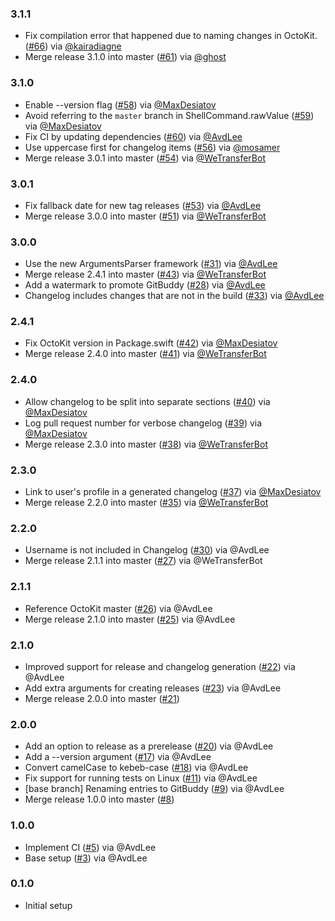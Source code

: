 ### 3.1.1
- Fix compilation error that happened due to naming changes in OctoKit. ([#66](https://github.com/WeTransfer/GitBuddy/pull/66)) via [@kairadiagne](https://github.com/kairadiagne)
- Merge release 3.1.0 into master ([#61](https://github.com/WeTransfer/GitBuddy/pull/61)) via [@ghost](https://github.com/ghost)

### 3.1.0
- Enable --version flag ([#58](https://github.com/WeTransfer/GitBuddy/pull/58)) via [@MaxDesiatov](https://github.com/MaxDesiatov)
- Avoid referring to the `master` branch in ShellCommand.rawValue ([#59](https://github.com/WeTransfer/GitBuddy/pull/59)) via [@MaxDesiatov](https://github.com/MaxDesiatov)
- Fix CI by updating dependencies ([#60](https://github.com/WeTransfer/GitBuddy/pull/60)) via [@AvdLee](https://github.com/AvdLee)
- Use uppercase first for changelog items ([#56](https://github.com/WeTransfer/GitBuddy/issues/56)) via [@mosamer](https://github.com/mosamer)
- Merge release 3.0.1 into master ([#54](https://github.com/WeTransfer/GitBuddy/pull/54)) via [@WeTransferBot](https://github.com/WeTransferBot)

### 3.0.1
- Fix fallback date for new tag releases ([#53](https://github.com/WeTransfer/GitBuddy/pull/53)) via [@AvdLee](https://github.com/AvdLee)
- Merge release 3.0.0 into master ([#51](https://github.com/WeTransfer/GitBuddy/pull/51)) via [@WeTransferBot](https://github.com/WeTransferBot)

### 3.0.0
- Use the new ArgumentsParser framework ([#31](https://github.com/WeTransfer/GitBuddy/issues/31)) via [@AvdLee](https://github.com/AvdLee)
- Merge release 2.4.1 into master ([#43](https://github.com/WeTransfer/GitBuddy/pull/43)) via [@WeTransferBot](https://github.com/WeTransferBot)
- Add a watermark to promote GitBuddy ([#28](https://github.com/WeTransfer/GitBuddy/issues/28)) via [@AvdLee](https://github.com/AvdLee)
- Changelog includes changes that are not in the build ([#33](https://github.com/WeTransfer/GitBuddy/issues/33)) via [@AvdLee](https://github.com/AvdLee)

### 2.4.1
- Fix OctoKit version in Package.swift ([#42](https://github.com/WeTransfer/GitBuddy/pull/42)) via [@MaxDesiatov](https://github.com/MaxDesiatov)
- Merge release 2.4.0 into master ([#41](https://github.com/WeTransfer/GitBuddy/pull/41)) via [@WeTransferBot](https://github.com/WeTransferBot)

### 2.4.0
- Allow changelog to be split into separate sections ([#40](https://github.com/WeTransfer/GitBuddy/pull/40)) via [@MaxDesiatov](https://github.com/MaxDesiatov)
- Log pull request number for verbose changelog ([#39](https://github.com/WeTransfer/GitBuddy/pull/39)) via [@MaxDesiatov](https://github.com/MaxDesiatov)
- Merge release 2.3.0 into master ([#38](https://github.com/WeTransfer/GitBuddy/pull/38)) via [@WeTransferBot](https://github.com/WeTransferBot)

### 2.3.0
- Link to user's profile in a generated changelog ([#37](https://github.com/WeTransfer/GitBuddy/pull/37)) via [@MaxDesiatov](https://github.com/MaxDesiatov)
- Merge release 2.2.0 into master ([#35](https://github.com/WeTransfer/GitBuddy/pull/35)) via [@WeTransferBot](https://github.com/WeTransferBot)

### 2.2.0
- Username is not included in Changelog ([#30](https://github.com/WeTransfer/GitBuddy/issues/30)) via @AvdLee
- Merge release 2.1.1 into master ([#27](https://github.com/WeTransfer/GitBuddy/pull/27)) via @WeTransferBot

### 2.1.1
- Reference OctoKit master ([#26](https://github.com/WeTransfer/GitBuddy/pull/26)) via @AvdLee
- Merge release 2.1.0 into master ([#25](https://github.com/WeTransfer/GitBuddy/pull/25)) via @AvdLee

### 2.1.0
- Improved support for release and changelog generation ([#22](https://github.com/WeTransfer/GitBuddy/pull/22)) via @AvdLee
- Add extra arguments for creating releases ([#23](https://github.com/WeTransfer/GitBuddy/pull/23)) via @AvdLee
- Merge release 2.0.0 into master ([#21](https://github.com/WeTransfer/GitBuddy/pull/21))

### 2.0.0
- Add an option to release as a prerelease ([#20](https://github.com/WeTransfer/GitBuddy/pull/20)) via @AvdLee
- Add a --version argument ([#17](https://github.com/WeTransfer/GitBuddy/issues/17)) via @AvdLee
- Convert camelCase to kebeb-case ([#18](https://github.com/WeTransfer/GitBuddy/issues/18)) via @AvdLee
- Fix support for running tests on Linux ([#11](https://github.com/WeTransfer/GitBuddy/pull/11)) via @AvdLee
- [base branch] Renaming entries to GitBuddy ([#9](https://github.com/WeTransfer/GitBuddy/pull/9)) via @AvdLee
- Merge release 1.0.0 into master ([#8](https://github.com/WeTransfer/GitBuddy/pull/8))

### 1.0.0

- Implement CI ([#5](https://github.com/WeTransfer/GitBuddy/issues/5)) via @AvdLee
- Base setup ([#3](https://github.com/WeTransfer/GitBuddy/pull/3)) via @AvdLee

### 0.1.0

- Initial setup
